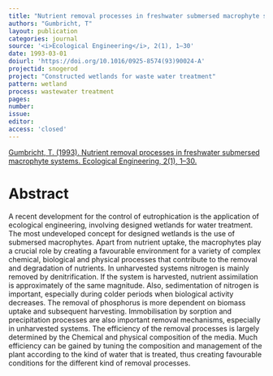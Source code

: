 ```yaml
---
title: "Nutrient removal processes in freshwater submersed macrophyte systems."
authors: "Gumbricht, T"
layout: publication
categories: journal
source: '<i>Ecological Engineering</i>, 2(1), 1–30'
date: 1993-03-01
doiurl: 'https://doi.org/10.1016/0925-8574(93)90024-A'
projectid: snogerod
project: "Constructed wetlands for waste water treatment"
pattern: wetland
process: wastewater treatment
pages:
number:
issue:
editor:
access: 'closed'
---
```


[Gumbricht, T. (1993). Nutrient removal processes in freshwater submersed macrophyte systems. Ecological Engineering, 2(1), 1–30.](https://doi.org/10.1016/0925-8574(93)90024-A)

<h1 class='foot-description'>Abstract</h1>

A recent development for the control of eutrophication is the application of ecological engineering, involving designed wetlands for water treatment. The most undeveloped concept for designed wetlands is the use of submersed macrophytes. Apart from nutrient uptake, the macrophytes play a crucial role by creating a favourable environment for a variety of complex chemical, biological and physical processes that contribute to the removal and degradation of nutrients. In unharvested systems nitrogen is mainly removed by denitrification. If the system is harvested, nutrient assimilation is approximately of the same magnitude. Also, sedimentation of nitrogen is important, especially during colder periods when biological activity decreases. The removal of phosphorus is more dependent on biomass uptake and subsequent harvesting. Immobilisation by sorption and precipitation processes are also important removal mechanisms, especially in unharvested systems. The efficiency of the removal processes is largely determined by the Chemical and physical composition of the media. Much efficiency can be gained by tuning the composition and management of the plant according to the kind of water that is treated, thus creating favourable conditions for the different kind of removal processes.
